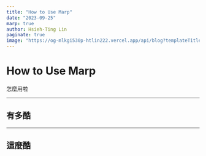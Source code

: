 ```yaml
---
title: "How to Use Marp"
date: "2023-09-25"
marp: true
author: Hsieh-Ting Lin
paginate: true
image: "https://og-mlkgi530p-htlin222.vercel.app/api/blog?templateTitle=How to Use Marp"
---
```


# How to Use Marp

怎麼用啦

---

## 有多酷

---

## 這麼酷

